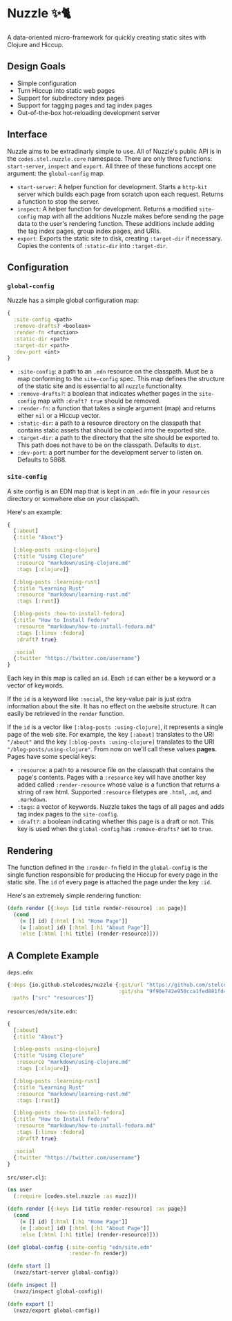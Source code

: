# Nuzzle ✨🐈
A data-oriented micro-framework for quickly creating static sites with Clojure and Hiccup.

## Design Goals
- Simple configuration
- Turn Hiccup into static web pages
- Support for subdirectory index pages
- Support for tagging pages and tag index pages
- Out-of-the-box hot-reloading development server

## Interface
Nuzzle aims to be extradinarly simple to use. All of Nuzzle's public API is in the `codes.stel.nuzzle.core` namespace. There are only three functions: `start-server`, `inspect` and `export`. All three of these functions accept one argument: the `global-config` map.
- `start-server`: A helper function for development. Starts a `http-kit` server which builds each page from scratch upon each request. Returns a function to stop the server.
- `inspect`: A helper function for development. Returns a modified `site-config` map with all the additions Nuzzle makes before sending the page data to the user's rendering function. These additions include adding the tag index pages, group index pages, and URIs.
- `export`: Exports the static site to disk, creating `:target-dir` if necessary. Copies the contents of `:static-dir` into `:target-dir`.

## Configuration
### `global-config`
Nuzzle has a simple global configuration map:
```clojure
{
  :site-config <path>
  :remove-drafts? <boolean>
  :render-fn <function>
  :static-dir <path>
  :target-dir <path>
  :dev-port <int>
}
```
- `:site-config`: a path to an `.edn` resource on the classpath. Must be a map conforming to the `site-config` spec. This map defines the structure of the static site and is essential to all `nuzzle` functionality.
- `:remove-drafts?`: a boolean that indicates whether pages in the `site-config` map with `:draft? true` should be removed.
- `:render-fn`: a function that takes a single argument (map) and returns either `nil` or a Hiccup vector.
- `:static-dir`: a path to a resource directory on the classpath that contains static assets that should be copied into the exported site.
- `:target-dir`: a path to the directory that the site should be exported to. This path does not have to be on the classpath. Defaults to `dist`.
- `:dev-port`: a port number for the development server to listen on. Defaults to 5868.


### `site-config`
A site config is an EDN map that is kept in an `.edn` file in your `resources` directory or somwhere else on your classpath.

Here's an example:
```clojure
{
  [:about]
  {:title "About"}

  [:blog-posts :using-clojure]
  {:title "Using Clojure"
   :resource "markdown/using-clojure.md"
   :tags [:clojure]}

  [:blog-posts :learning-rust]
  {:title "Learning Rust"
   :resource "markdown/learning-rust.md"
   :tags [:rust]}

  [:blog-posts :how-to-install-fedora]
  {:title "How to Install Fedora"
   :resource "markdown/how-to-install-fedora.md"
   :tags [:linux :fedora]
   :draft? true}

  :social
  {:twitter "https://twitter.com/username"}
}
```

Each key in this map is called an `id`. Each `id` can either be a keyword or a vector of keywords.

If the `id` is a keyword like `:social`, the key-value pair is just extra information about the site. It has no effect on the website structure. It can easily be retrieved in the `render` function.

If the `id` is a vector like `[:blog-posts :using-clojure]`, it represents a single page of the web site. For example, the key `[:about]` translates to the URI `"/about"` and the key `[:blog-posts :using-clojure]` translates to the URI `"/blog-posts/using-clojure"`. From now on we'll call these values **pages**. Pages have some special keys:

- `:resource`: a path to a resource file on the classpath that contains the page's contents. Pages with a `:resource` key will have another key added called `:render-resource` whose value is a function that returns a string of raw html. Supported `:resource` filetypes are `.html`, `.md`, and `.markdown`.
- `:tags`: a vector of keywords. Nuzzle takes the tags of all pages and adds tag index pages to the `site-config`.
- `:draft?`: a boolean indicating whether this page is a draft or not. This key is used when the `global-config` has `:remove-drafts?` set to `true`.

## Rendering
The function defined in the `:render-fn` field in the `global-config` is the single function responsible for producing the Hiccup for every page in the static site. The `id` of every page is attached the page under the key `:id`.

Here's an extremely simple rendering function:
```clojure
(defn render [{:keys [id title render-resource] :as page}]
  (cond
    (= [] id) [:html [:h1 "Home Page"]]
    (= [:about] id) [:html [:h1 "About Page"]]
    :else [:html [:h1 title] (render-resource)]))
```

## A Complete Example
`deps.edn`:
```clojure
{:deps {io.github.stelcodes/nuzzle {:git/url "https://github.com/stelcodes/nuzzle.git"
                                    :git/sha "9f90e742e950cca1fed881fd482a44a1fbff1b33"}}
 :paths ["src" "resources"]}
```

`resources/edn/site.edn`:
```clojure
{
  [:about]
  {:title "About"}

  [:blog-posts :using-clojure]
  {:title "Using Clojure"
   :resource "markdown/using-clojure.md"
   :tags [:clojure]}

  [:blog-posts :learning-rust]
  {:title "Learning Rust"
   :resource "markdown/learning-rust.md"
   :tags [:rust]}

  [:blog-posts :how-to-install-fedora]
  {:title "How to Install Fedora"
   :resource "markdown/how-to-install-fedora.md"
   :tags [:linux :fedora]
   :draft? true}

  :social
  {:twitter "https://twitter.com/username"}
}
```

`src/user.clj`:
```clojure
(ns user
  (:require [codes.stel.nuzzle :as nuzz]))

(defn render [{:keys [id title render-resource] :as page}]
  (cond
    (= [] id) [:html [:h1 "Home Page"]]
    (= [:about] id) [:html [:h1 "About Page"]]
    :else [:html [:h1 title] (render-resource)]))

(def global-config {:site-config "edn/site.edn"
                    :render-fn render})

(defn start []
  (nuzz/start-server global-config))

(defn inspect []
  (nuzz/inspect global-config))

(defn export []
  (nuzz/export global-config))
```
